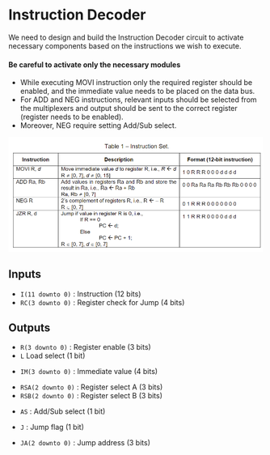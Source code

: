 # Instruction Decoder

We need to design and build the Instruction Decoder circuit to activate
necessary components based on the instructions we wish to execute.

#### **Be careful to activate only the necessary modules** 
- While executing MOVI instruction only the required register should be enabled, and the immediate value needs to be placed on the data bus. 
- For ADD and NEG instructions, relevant inputs should be selected from the multiplexers and output should be sent to the correct register (register needs to be enabled). 
- Moreover, NEG require setting Add/Sub select.

![](instructions-table.png)


## Inputs 
- `I(11 downto 0)` : Instruction (12 bits) 
- `RC(3 downto 0)` : Register check for Jump (4 bits)

## Outputs
- `R(3 downto 0)` : Register enable (3 bits)
- `L` Load select (1 bit)
<!-- - Immediate value (4 bit) -->
- `IM(3 downto 0)` : Immediate value (4 bits)
<!-- - 2 Register select (3 bits) -->
- `RSA(2 downto 0)` : Register select A (3 bits)
- `RSB(2 downto 0)` : Register select B (3 bits)
<!-- - Add/Sub select (1 bit) -->
- `AS` : Add/Sub select (1 bit)
<!-- - Jump flag (1 bit) -->
- `J` : Jump flag (1 bit)
<!-- - Jump address (3 bits) -->
- `JA(2 downto 0)` : Jump address (3 bits)





 
